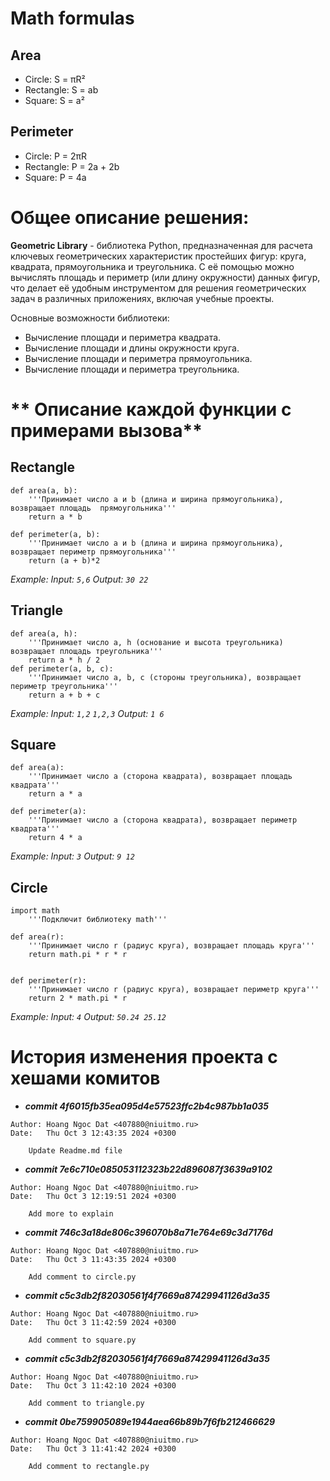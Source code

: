 
# Math formulas
## Area
- Circle: S = πR²
- Rectangle: S = ab
- Square: S = a²

## Perimeter
- Circle: P = 2πR
- Rectangle: P = 2a + 2b
- Square: P = 4a
# Oбщее описание решения:
**Geometric Library** -  библиотека Python, предназначенная для расчета ключевых геометрических характеристик простейших фигур: круга, квадрата, прямоугольника и треугольника. С её помощью можно вычислять площадь и периметр (или длину окружности) данных фигур, что делает её удобным инструментом для решения геометрических задач в различных приложениях, включая учебные проекты.

Основные возможности библиотеки:

- Вычисление площади и периметра квадрата.
- Вычисление площади и длины окружности круга.
- Вычисление площади и периметра прямоугольника.
- Вычисление площади и периметра треугольника.

# ** Oписание каждой функции с примерами вызова**
## **Rectangle**
```
def area(a, b): 
    '''Принимает число a и b (длина и ширина прямоугольника), возвращает площадь  прямоугольника'''
    return a * b 
    
def perimeter(a, b): 
    '''Принимает число a и b (длина и ширина прямоугольника), возвращает периметр прямоугольника'''
    return (a + b)*2
```
_Example:_
_Input: `5,6`_
_Output: `30 22`_


## **Triangle**
```
def area(a, h): 
    '''Принимает число a, h (основание и высота треугольника) возвращает площадь треугольника'''
    return a * h / 2 
def perimeter(a, b, c): 
    '''Принимает число a, b, c (стороны треугольника), возвращает периметр треугольника'''
    return a + b + c
```
_Example:_
_Input: `1,2` `1,2,3`_
_Output: `1 6`_


## **Square**
```
def area(a):
    '''Принимает число a (сторона квадрата), возвращает площадь  квадрата'''
    return a * a

def perimeter(a):
    '''Принимает число a (сторона квадрата), возвращает периметр квадрата'''
    return 4 * a
```
_Example:_
_Input: `3`_
_Output: `9 12`_

## **Circle**
```
import math
    '''Подключит библиотеку math'''

def area(r):
    '''Принимает число r (радиус круга), возвращает площадь круга'''
    return math.pi * r * r


def perimeter(r):
    '''Принимает число r (радиус круга), возвращает периметр круга'''
    return 2 * math.pi * r
```
_Example:_
_Input: `4`_
_Output: `50.24 25.12`_

# История изменения проекта с хешами комитов

- _**commit 4f6015fb35ea095d4e57523ffc2b4c987bb1a035**_
``` 
Author: Hoang Ngoc Dat <407880@niuitmo.ru>
Date:   Thu Oct 3 12:43:35 2024 +0300
    
    Update Readme.md file
```

- _**commit 7e6c710e085053112323b22d896087f3639a9102**_
``` 
Author: Hoang Ngoc Dat <407880@niuitmo.ru>
Date:   Thu Oct 3 12:19:51 2024 +0300
    
    Add more to explain
```

- _**commit 746c3a18de806c396070b8a71e764e69c3d7176d**_
``` 
Author: Hoang Ngoc Dat <407880@niuitmo.ru>
Date:   Thu Oct 3 11:43:35 2024 +0300
    
    Add comment to circle.py
```

- _**commit c5c3db2f82030561f4f7669a87429941126d3a35**_
``` 
Author: Hoang Ngoc Dat <407880@niuitmo.ru>
Date:   Thu Oct 3 11:42:59 2024 +0300
    
    Add comment to square.py
```

- _**commit c5c3db2f82030561f4f7669a87429941126d3a35**_
``` 
Author: Hoang Ngoc Dat <407880@niuitmo.ru>
Date:   Thu Oct 3 11:42:10 2024 +0300
    
    Add comment to triangle.py
```

- _**commit 0be759905089e1944aea66b89b7f6fb212466629**_
``` 
Author: Hoang Ngoc Dat <407880@niuitmo.ru>
Date:   Thu Oct 3 11:41:42 2024 +0300
    
    Add comment to rectangle.py
```









